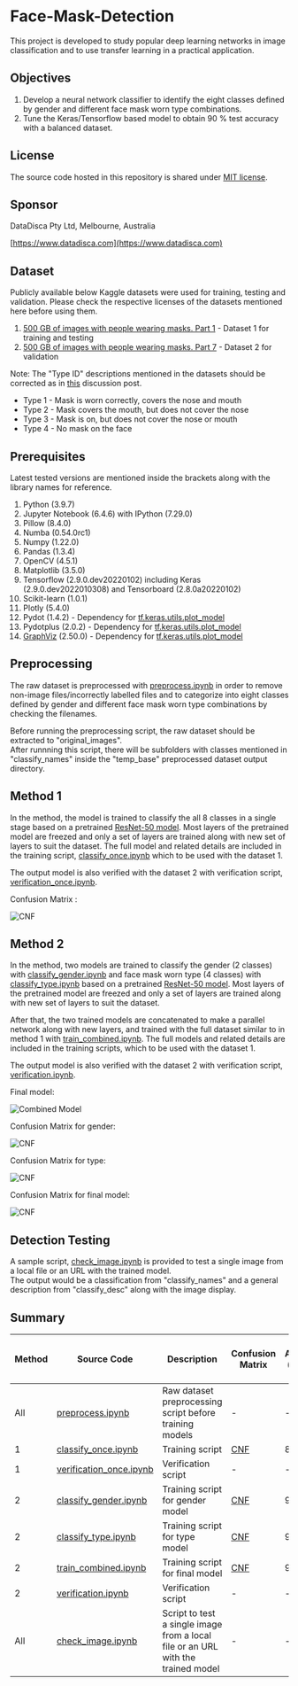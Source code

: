 # Face-Mask-Detection

This project is developed to study popular deep learning networks in image classification and to use transfer learning in a practical application.  

## Objectives

1. Develop a neural network classifier to identify the eight classes defined by gender and different face mask worn type combinations.  
2. Tune the Keras/Tensorflow based model to obtain 90 % test accuracy with a balanced dataset.

## License

The source code hosted in this repository is shared under [MIT license](LICENSE).

## Sponsor

DataDisca Pty Ltd, Melbourne, Australia

[https://www.datadisca.com](https://www.datadisca.com)

## Dataset

Publicly available below Kaggle datasets were used for training, testing and validation. Please check the respective licenses of the datasets mentioned here before using them.

1. [500 GB of images with people wearing masks. Part 1](https://www.kaggle.com/tapakah68/medical-masks-part1/) - Dataset 1 for training and testing
2. [500 GB of images with people wearing masks. Part 7](https://www.kaggle.com/tapakah68/medical-masks-part7) - Dataset 2 for validation

Note: The "Type ID" descriptions mentioned in the datasets should be corrected as in [this](https://www.kaggle.com/tapakah68/medical-masks-part1/discussion/254996) discussion post.

* Type 1 - Mask is worn correctly, covers the nose and mouth    
* Type 2 - Mask covers the mouth, but does not cover the nose    
* Type 3 - Mask is on, but does not cover the nose or mouth    
* Type 4 - No mask on the face

## Prerequisites

Latest tested versions are mentioned inside the brackets along with the library names for reference.

1. Python (3.9.7)
2. Jupyter Notebook (6.4.6) with IPython (7.29.0)
3. Pillow (8.4.0)
4. Numba (0.54.0rc1)
5. Numpy (1.22.0)
6. Pandas (1.3.4)
7. OpenCV (4.5.1)
8. Matplotlib  (3.5.0)
9. Tensorflow (2.9.0.dev20220102) including Keras (2.9.0.dev2022010308) and Tensorboard (2.8.0a20220102)
10. Scikit-learn (1.0.1)
11. Plotly (5.4.0)
12. Pydot (1.4.2) - Dependency for [tf.keras.utils.plot_model](https://www.tensorflow.org/api_docs/python/tf/keras/utils/plot_model)
13. Pydotplus (2.0.2) - Dependency for [tf.keras.utils.plot_model](https://www.tensorflow.org/api_docs/python/tf/keras/utils/plot_model) 
14. [GraphViz](https://graphviz.org/download/) (2.50.0) - Dependency for [tf.keras.utils.plot_model](https://www.tensorflow.org/api_docs/python/tf/keras/utils/plot_model)

## Preprocessing

The raw dataset is preprocessed with [preprocess.ipynb](Preprocess/preprocess.ipynb) in order to remove non-image files/incorrectly labelled files and to categorize into eight classes defined by gender and different face mask worn type combinations by checking the filenames.     

Before running the preprocessing script, the raw dataset should be extracted to "original_images".    
After runnning this script, there will be subfolders with classes mentioned in "classify_names" inside the "temp_base" preprocessed dataset output directory.

## Method 1

In the method, the model is trained to classify the all 8 classes in a single stage based on a pretrained [ResNet-50 model](https://www.tensorflow.org/api_docs/python/tf/keras/applications/resnet50/ResNet50). Most layers of the pretrained model are freezed and only a set of layers are trained along with new set of layers to suit the dataset. The full model and related details are included in the training script, [classify_once.ipynb](Method_1/classify_once.ipynb) which to be used with the dataset 1.

The output model is also verified  with the dataset 2 with verification script, [verification_once.ipynb](Method_1/verification_once.ipynb).

Confusion Matrix :

![CNF](Method_1/method1_cnf.png)

## Method 2

In the method, two models are trained to classify the gender (2 classes) with [classify_gender.ipynb](Method_2/classify_gender.ipynb) and face mask worn type (4 classes) with [classify_type.ipynb](Method_2/classify_type.ipynb) based on a pretrained [ResNet-50 model](https://www.tensorflow.org/api_docs/python/tf/keras/applications/resnet50/ResNet50). Most layers of the pretrained model are freezed and only a set of layers are trained along with new set of layers to suit the dataset. 

After that, the two trained models are concatenated to make a parallel network along with new layers, and trained with the full dataset similar to in method 1 with [train_combined.ipynb](Method_2/train_combined.ipynb).
The full models and related details are included in the training scripts, which to be used with the dataset 1.

The output model is also verified with the dataset 2 with verification script, [verification.ipynb](Method_2/verification.ipynb).

Final model:

![Combined Model](Method_2/combined.png)

Confusion Matrix for gender:

![CNF](Method_2/cnf_gender.png)

Confusion Matrix for type:

![CNF](Method_2/cnf_type.png)

Confusion Matrix for final model:

![CNF](Method_2/cnf_combined.png)


## Detection Testing

A sample script, [check_image.ipynb](Test/check_image.ipynb) is provided to test a single image from a local file or an URL with the trained model.  
The output would be a classification from "classify_names" and a general description from "classify_desc" along with the image display.

## Summary

| Method              | Source Code         | Description | Confusion Matrix |  Test Accuracy (dataset 1) | Verification Accuracy (dataset 2) |
|-------------------------|-----------------|-------------------|-------------------|-------------------|-------------------|
| All | [preprocess.ipynb](Preprocess/preprocess.ipynb)  |Raw dataset preprocessing script before training models  | -   | -   | -   |
| 1  | [classify_once.ipynb](Method_1/classify_once.ipynb) |  Training script  | [CNF](Method_1/method1_cnf.png)   | 89.73 %   | -   |
| 1  | [verification_once.ipynb](Method_1/verification_once.ipynb) |  Verification script | -   | -  | 78.21 %  |
| 2  | [classify_gender.ipynb](Method_2/classify_gender.ipynb) |  Training script for gender model | [CNF](Method_2/cnf_gender.png)   | 96.22 %   | -   |
| 2  | [classify_type.ipynb](Method_2/classify_type.ipynb) |  Training script for type model | [CNF](Method_2/cnf_type.png)  | 94.60 %   | -   |
| 2  | [train_combined.ipynb](Method_2/train_combined.ipynb) |  Training script for final model | [CNF](Method_2/cnf_combined.png)   | 95.13 %   | -   |
| 2  | [verification.ipynb](Method_2/verification.ipynb) |  Verification script | -   | -  | 79.44 %  |
| All  | [check_image.ipynb](Test/check_image.ipynb) |  Script to test a single image from a local file or an URL with the trained model  | -   | -   | -   |




